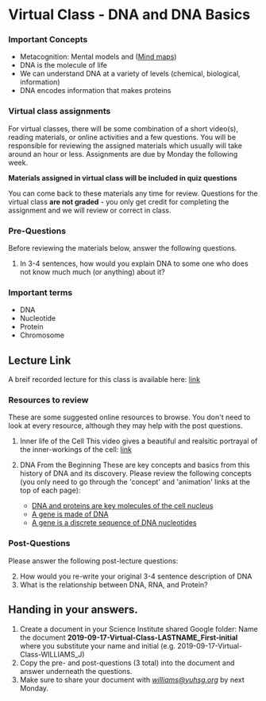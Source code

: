 # Virtual Class - DNA and DNA Basics


### Important Concepts

* Metacognition: Mental models and ([Mind maps](https://en.wikipedia.org/wiki/Mind_map))
* DNA is the molecule of life
* We can understand DNA at a variety of levels (chemical, biological, information)
* DNA encodes information that makes proteins


### Virtual class assignments

For virtual classes, there will be some combination of a short video(s),
reading materials, or online activities and a few questions. You will be
responsible for reviewing the assigned materials which usually will take around
an hour or less. Assignments are due by Monday the following week.

**Materials assigned in virtual class will be included in quiz questions**

You can come back to these materials any time for review. Questions for the
virtual class **are not graded** - you only get credit for completing the
assignment and we will review or correct in class.

### Pre-Questions

Before reviewing the materials below, answer the following questions.

1. In 3-4 sentences, how would you explain DNA to some one who does not know much
   much (or anything) about it?



### Important terms

* DNA
* Nucleotide
* Protein
* Chromosome


## Lecture Link

A breif recorded lecture for this class is available here: [link](https://drive.google.com/file/d/1ae_zOvuIIfstfd7A845HzEMiLdV2I82D/view?usp=sharing)


### Resources to review

These are some suggested online resources to browse. You don't need to look
at every resource, although they may help with the post questions.

1. Inner life of the Cell
   This video gives a beautiful and realsitic portrayal of the inner-workings
   of the cell: [link](https://youtu.be/B_zD3NxSsD8)

2. DNA From the Beginning
   These are key concepts and basics from this history of DNA and its discovery.
   Please review the following concepts (you only need to go through the 'concept'
   and 'animation' links at the top of each page):
   - [DNA and proteins are key molecules of the cell nucleus](http://dnaftb.org/15/av.html)
   - [A gene is made of DNA](http://dnaftb.org/17/)
   - [A gene is a discrete sequence of DNA nucleotides](http://dnaftb.org/23/)


### Post-Questions

Please answer the following post-lecture questions:

2. How would you re-write your original 3-4 sentence description of DNA
3. What is the relationship between DNA, RNA, and Protein?


## Handing in your answers.

1. Create a document in your Science Institute shared Google folder:
   Name the document **2019-09-17-Virtual-Class-LASTNAME_First-initial** where
   you substitute your name and initial (e.g. 2019-09-17-Virtual-Class-WILLIAMS_J)
2. Copy the pre- and post-questions (3 total) into the document and answer
   underneath the questions.
3. Make sure to share your document with *williams@yuhsg.org* by next Monday.
